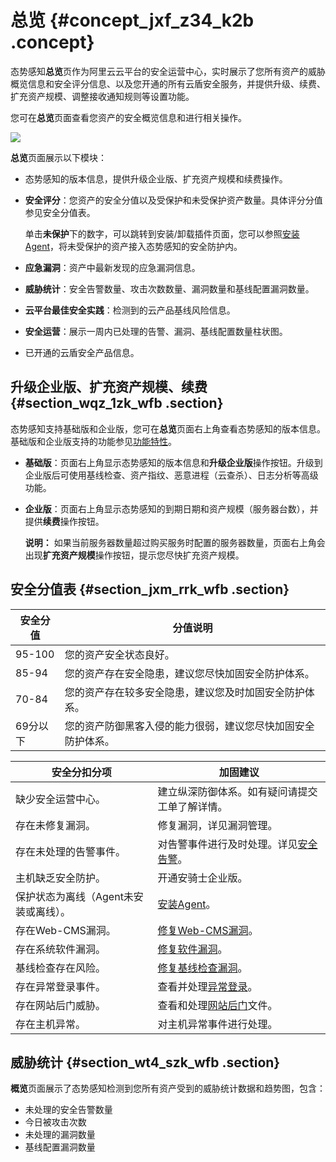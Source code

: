 # 总览 {#concept_jxf_z34_k2b .concept}

态势感知**总览**页作为阿里云云平台的安全运营中心，实时展示了您所有资产的威胁概览信息和安全评分信息、以及您开通的所有云盾安全服务，并提供升级、续费、扩充资产规模、调整接收通知规则等设置功能。

您可在**总览**页面查看您资产的安全概览信息和进行相关操作。

![](http://static-aliyun-doc.oss-cn-hangzhou.aliyuncs.com/assets/img/22732/154381814432714_zh-CN.png)

**总览**页面展示以下模块：

-   态势感知的版本信息，提供升级企业版、扩充资产规模和续费操作。
-   **安全评分**：您资产的安全分值以及受保护和未受保护资产数量。具体评分分值参见安全分值表。

    单击**未保护**下的数字，可以跳转到安装/卸载插件页面，您可以参照[安装Agent](intl.zh-CN/用户指南/接入态势感知/安装Agent.md#)，将未受保护的资产接入态势感知的安全防护内。

-   **应急漏洞**：资产中最新发现的应急漏洞信息。
-   **威胁统计**：安全告警数量、攻击次数数量、漏洞数量和基线配置漏洞数量。
-   **云平台最佳安全实践**：检测到的云产品基线风险信息。
-   **安全运营**：展示一周内已处理的告警、漏洞、基线配置数量柱状图。
-   已开通的云盾安全产品信息。

## 升级企业版、扩充资产规模、续费 {#section_wqz_1zk_wfb .section}

态势感知支持基础版和企业版，您可在**总览**页面右上角查看态势感知的版本信息。基础版和企业版支持的功能参见[功能特性](https://help.aliyun.com/knowledge_detail/42306.html)。

-   **基础版**：页面右上角显示态势感知的版本信息和**升级企业版**操作按钮。升级到企业版后可使用基线检查、资产指纹、恶意进程（云查杀）、日志分析等高级功能。
-   **企业版**：页面右上角显示态势感知的到期日期和资产规模（服务器台数），并提供**续费**操作按钮。

    **说明：** 如果当前服务器数量超过购买服务时配置的服务器数量，页面右上角会出现**扩充资产规模**操作按钮，提示您尽快扩充资产规模。


## 安全分值表 {#section_jxm_rrk_wfb .section}

|安全分值|分值说明|
|----|----|
|95-100|您的资产安全状态良好。|
|85-94|您的资产存在安全隐患，建议您尽快加固安全防护体系。|
|70-84|您的资产存在较多安全隐患，建议您及时加固安全防护体系。|
|69分以下|您的资产防御黑客入侵的能力很弱，建议您尽快加固安全防护体系。|

|安全分扣分项|加固建议|
|------|----|
|缺少安全运营中心。|建立纵深防御体系。如有疑问请提交工单了解详情。|
|存在未修复漏洞。|修复漏洞，详见漏洞管理。|
|存在未处理的告警事件。|对告警事件进行及时处理。详见[安全告警](https://help.aliyun.com/document_detail/68388.html)。|
|主机缺乏安全防护。|开通安骑士企业版。|
|保护状态为离线（Agent未安装或离线）。|[安装Agent](https://help.aliyun.com/document_detail/68597.html)。|
|存在Web-CMS漏洞。|[修复Web-CMS漏洞](https://help.aliyun.com/document_detail/34366.html)。|
|存在系统软件漏洞。|[修复软件漏洞](https://help.aliyun.com/document_detail/54567.html)。|
|基线检查存在风险。|[修复基线检查漏洞](https://help.aliyun.com/document_detail/59003.html)。|
|存在异常登录事件。|查看并处理[异常登录](https://help.aliyun.com/document_detail/52786.html)。|
|存在网站后门威胁。|查看和处理[网站后门](https://help.aliyun.com/document_detail/52788.html)文件。|
|存在主机异常。|对主机异常事件进行处理。|

## 威胁统计 {#section_wt4_szk_wfb .section}

**概览**页面展示了态势感知检测到您所有资产受到的威胁统计数据和趋势图，包含：

-   未处理的安全告警数量
-   今日被攻击次数
-   未处理的漏洞数量
-   基线配置漏洞数量

